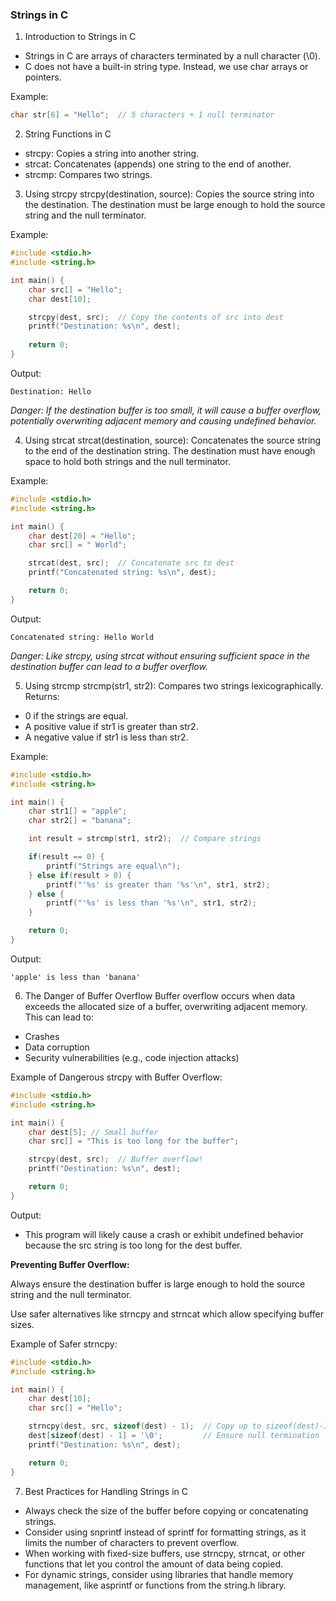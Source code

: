 ### Strings in C

1. Introduction to Strings in C
- Strings in C are arrays of characters terminated by a null character (\0).
- C does not have a built-in string type. Instead, we use char arrays or pointers.

Example:

```C
char str[6] = "Hello";  // 5 characters + 1 null terminator
```

2. String Functions in C
- strcpy: Copies a string into another string.
- strcat: Concatenates (appends) one string to the end of another.
- strcmp: Compares two strings.

3. Using strcpy
strcpy(destination, source): Copies the source string into the destination. The destination must be large enough to hold the source string and the null terminator.

Example:

```C
#include <stdio.h>
#include <string.h>

int main() {
    char src[] = "Hello";
    char dest[10];

    strcpy(dest, src);  // Copy the contents of src into dest
    printf("Destination: %s\n", dest);
    
    return 0;
}
```

Output:

```console
Destination: Hello
```

*Danger: If the destination buffer is too small, it will cause a buffer overflow, potentially overwriting adjacent memory and causing undefined behavior.*

4. Using strcat
strcat(destination, source): Concatenates the source string to the end of the destination string. The destination must have enough space to hold both strings and the null terminator.

Example:
```C
#include <stdio.h>
#include <string.h>

int main() {
    char dest[20] = "Hello";
    char src[] = " World";

    strcat(dest, src);  // Concatenate src to dest
    printf("Concatenated string: %s\n", dest);

    return 0;
}
```

Output:

```
Concatenated string: Hello World
```

*Danger: Like strcpy, using strcat without ensuring sufficient space in the destination buffer can lead to a buffer overflow.*

5. Using strcmp
strcmp(str1, str2): Compares two strings lexicographically. Returns:

- 0 if the strings are equal.
- A positive value if str1 is greater than str2.
- A negative value if str1 is less than str2.

Example:

```C
#include <stdio.h>
#include <string.h>

int main() {
    char str1[] = "apple";
    char str2[] = "banana";

    int result = strcmp(str1, str2);  // Compare strings

    if(result == 0) {
        printf("Strings are equal\n");
    } else if(result > 0) {
        printf("'%s' is greater than '%s'\n", str1, str2);
    } else {
        printf("'%s' is less than '%s'\n", str1, str2);
    }

    return 0;
}
```

Output:

```
'apple' is less than 'banana'
```

6. The Danger of Buffer Overflow
Buffer overflow occurs when data exceeds the allocated size of a buffer, overwriting adjacent memory. This can lead to:
- Crashes
- Data corruption
- Security vulnerabilities (e.g., code injection attacks)
 
Example of Dangerous strcpy with Buffer Overflow:

```C
#include <stdio.h>
#include <string.h>

int main() {
    char dest[5]; // Small buffer
    char src[] = "This is too long for the buffer";

    strcpy(dest, src);  // Buffer overflow!
    printf("Destination: %s\n", dest);

    return 0;
}
```

Output:

- This program will likely cause a crash or exhibit undefined behavior because the src string is too long for the dest buffer.

**Preventing Buffer Overflow:**

Always ensure the destination buffer is large enough to hold the source string and the null terminator.

Use safer alternatives like strncpy and strncat which allow specifying buffer sizes.

Example of Safer strncpy:

```C
#include <stdio.h>
#include <string.h>

int main() {
    char dest[10];
    char src[] = "Hello";

    strncpy(dest, src, sizeof(dest) - 1);  // Copy up to sizeof(dest)-1 characters
    dest[sizeof(dest) - 1] = '\0';         // Ensure null termination
    printf("Destination: %s\n", dest);

    return 0;
}
```

7. Best Practices for Handling Strings in C
- Always check the size of the buffer before copying or concatenating strings.
- Consider using snprintf instead of sprintf for formatting strings, as it limits the number of characters to prevent overflow.
- When working with fixed-size buffers, use strncpy, strncat, or other functions that let you control the amount of data being copied.
- For dynamic strings, consider using libraries that handle memory management, like asprintf or functions from the string.h library.

